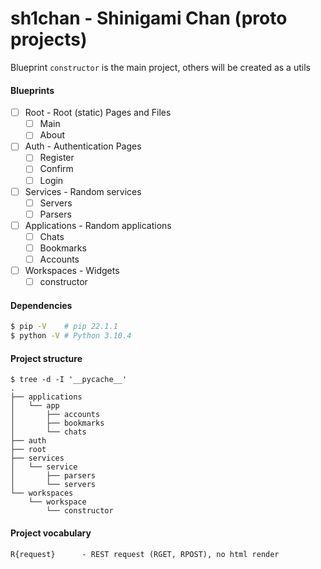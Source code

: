 # sh1chan - Shinigami Chan (proto projects)
Blueprint `constructor` is the main project, others will be created as a utils

#### Blueprints
- [ ] Root		- Root (static) Pages and Files
	- [ ] Main
	- [ ] About
- [ ] Auth		- Authentication Pages
	- [ ] Register
	- [ ] Confirm
	- [ ] Login
- [ ] Services		- Random services
	- [ ] Servers
	- [ ] Parsers
- [ ] Applications	- Random applications
	- [ ] Chats
	- [ ] Bookmarks
	- [ ] Accounts
- [ ] Workspaces	- Widgets
	- [ ] constructor

#### Dependencies
```bash
$ pip -V	# pip 22.1.1
$ python -V	# Python 3.10.4
```

#### Project structure
```
$ tree -d -I '__pycache__'
.
├── applications
│   └── app
│       ├── accounts
│       ├── bookmarks
│       └── chats
├── auth
├── root
├── services
│   └── service
│       ├── parsers
│       └── servers
└── workspaces
    └── workspace
        └── constructor
```

#### Project vocabulary
```
R{request}		- REST request (RGET, RPOST), no html render
```

